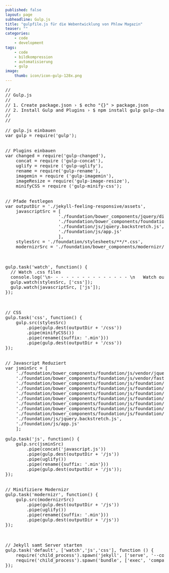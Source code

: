 ```yaml
---
published: false
layout: page
subheadline: Gulp.js
title: "gulpfile.js für die Webentwicklung von Phlow Magazin"
teaser: ""
categories:
    - code
    - development
tags:
    - code
    - bildkompression
    - automatisierung
    - gulp
image:
    thumb: icon/icon-gulp-128x.png
---
```

<pre>
// 
// Gulp.js
// 
// 1. Create package.json › $ echo "{}" > package.json
// 2. Install Gulp and Plugins › $ npm install gulp gulp-changed gulp-concat gulp-uglify gulp-rename gulp-imagemin gulp-minify-css --save-dev
// 
// 

// gulp.js einbauen
var gulp = require('gulp'); 


// Plugins einbauen
var changed = require('gulp-changed'),
    concat = require ('gulp-concat'),
    uglify = require ('gulp-uglify'),
    rename = require('gulp-rename'),
    imagemin = require ('gulp-imagemin'),
    imageResize = require('gulp-image-resize'),
    minifyCSS = require ('gulp-minify-css');


// Pfade festlegen
var outputDir = './jekyll-feeling-responsive/assets',
    javascriptSrc = [
                    './foundation/bower_components/jquery/dist/jquery.min.js',
                    './foundation/bower_components/foundation/js/foundation.min.js',
                    './foundation/js/jquery.backstretch.js',
                    './foundation/js/app.js'
                    ],
    stylesSrc = './foundation/stylesheets/**/*.css',
    modernizrSrc = './foundation/bower_components/modernizr/modernizr.js';



gulp.task('watch', function() {
  // Watch .css files
  console.log('\n- - - - - - - - - - - - - - - \n   Watch out, Gulp started!\n- - - - - - - - - - - - - - - \n')
  gulp.watch(stylesSrc, ['css']);
  gulp.watch(javascriptSrc, ['js']);
});



// CSS
gulp.task('css', function() {
    gulp.src(stylesSrc)
        .pipe(gulp.dest(outputDir + '/css'))
        .pipe(minifyCSS())
        .pipe(rename({suffix: '.min'}))
        .pipe(gulp.dest(outputDir + '/css'))
});


// Javascript Reduziert
var jsminSrc = [
    './foundation/bower_components/foundation/js/vendor/jquery.js',
    './foundation/bower_components/foundation/js/vendor/fastclick.js',
    './foundation/bower_components/foundation/js/foundation/foundation.js',
    './foundation/bower_components/foundation/js/foundation/foundation.accordion.js',
    './foundation/bower_components/foundation/js/foundation/foundation.clearing.js',
    './foundation/bower_components/foundation/js/foundation/foundation.dropdown.js',
    './foundation/bower_components/foundation/js/foundation/foundation.equalizer.js',
    './foundation/bower_components/foundation/js/foundation/foundation.magellan.js',
    './foundation/bower_components/foundation/js/foundation/foundation.topbar.js',
    './foundation/js/jquery.backstretch.js',
    './foundation/js/app.js'
    ];

gulp.task('js', function() {
    gulp.src(jsminSrc)
        .pipe(concat('javascript.js'))
        .pipe(gulp.dest(outputDir + '/js'))
        .pipe(uglify())
        .pipe(rename({suffix: '.min'}))
        .pipe(gulp.dest(outputDir + '/js'));
});


// Minifiziere Modernizr
gulp.task('modernizr', function() {
    gulp.src(modernizrSrc)
        .pipe(gulp.dest(outputDir + '/js'))
        .pipe(uglify())
        .pipe(rename({suffix: '.min'}))
        .pipe(gulp.dest(outputDir + '/js'))
});



// Jekyll samt Server starten
gulp.task('default', ['watch','js','css'], function () {
    require('child_process').spawn('jekyll', ['serve', '--config', '_config.yml,_config_dev.yml'], {stdio: 'inherit', cwd: 'jekyll-feeling-responsive'});
    require('child_process').spawn('bundle', ['exec', 'compass', 'watch'], {stdio: 'inherit', cwd: 'foundation'});
});

</pre>